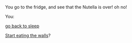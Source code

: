 You go to the fridge, and see that the Nutella is over! oh no!

You:

[go back to sleep](sleep/marshmallow.md)

[Start eating the walls](eating-walls/eating-marshmallows.md)?
